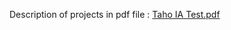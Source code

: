 Description of projects in pdf file : [Taho IA Test.pdf](https://github.com/user-attachments/files/17269766/Taho.IA.Test.pdf)
